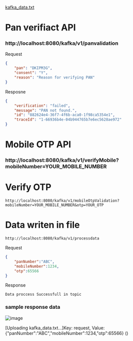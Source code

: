 [kafka_data.txt](https://github.com/user-attachments/files/16215911/kafka_data.txt)

# Pan verifiact API

### http://localhost:8080/kafka/v1/panvalidation

Request
```json
{
    "pan": "DKIPM3G",
    "consent": "Y",
    "reason": "Reason for verifying PAN"
}
```
Resposne
```json
{
    "verification": "failed",
    "message": "PAN not found.",
    "id": "882624e4-36f7-4f6b-aca0-1f98ca5354e1",
    "traceId": "1-66936b4e-04b944765b7e6ec5628ae972"
}
```
# Mobile OTP API

### http://localhost:8080/kafka/v1/verifyMobile?mobileNumber=YOUR_MOBILE_NUMBER

# Verify OTP
```URL
http://localhost:8080/kafka/v1/mobileOtpValidation?mobileNumber=YOUR_MOBILE_NUMBER&otp=YOUR_OTP
```


# Data writen in file

```URL
http://localhost:8080/kafka/v1/processdata
```
Request
```json
{
    "panNumber":"ABC",
    "mobileNumber":1234,
    "otp":65566
}
```
Response
```
Data proccess Successfull in topic
```
### sample response data

![image](https://github.com/user-attachments/assets/104008bb-e3b3-4f05-a461-f60db4736302)

[Uploading kafka_data.txt…]Key: request, Value: {"panNumber":"ABC","mobileNumber":1234,"otp":65566}
()



